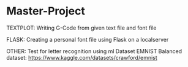 # Master-Project
TEXTPLOT:
Writing G-Code from given text file and font file

FLASK:
Creating a personal font file using Flask on a localserver

OTHER:
Test for letter recognition using ml
Dataset
EMNIST Balanced dataset: https://www.kaggle.com/datasets/crawford/emnist